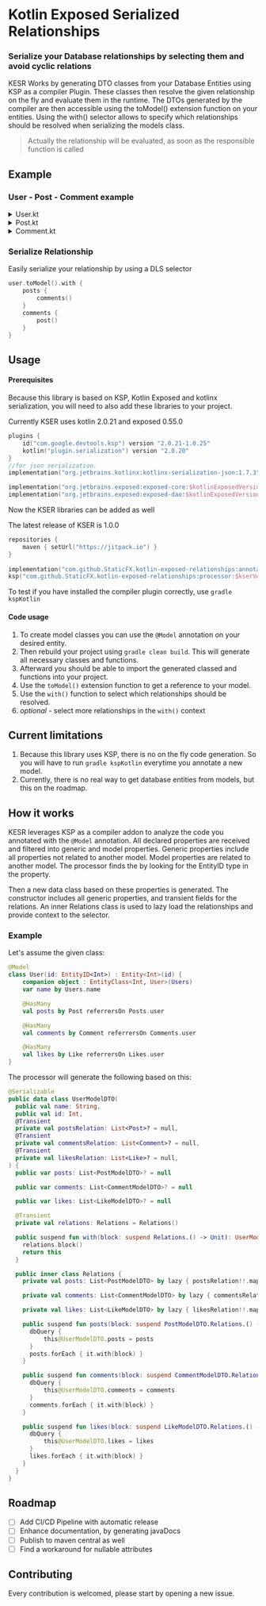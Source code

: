 # Kotlin Exposed Serialized Relationships

### Serialize your Database relationships by selecting them and avoid cyclic relations 

KESR Works by generating DTO classes from your Database Entities using KSP as a compiler Plugin.
These classes then resolve the given relationship on the fly and evaluate them in the runtime.
The DTOs generated by the compiler are then accessible using the toModel() extension function on your entities.
Using the with() selector allows to specify which relationships should be resolved when serializing the models class.
> Actually the relationship will be evaluated, as soon as the responsible function is called

## Example

### User - Post - Comment example

<details>
    <summary>User.kt</summary>

    @Model
    class User(id: EntityID<Int>) : Entity<Int>(id) {
    companion object : EntityClass<Int, User>(Users)
    var name by Users.name
        @HasMany
        val posts by Post referrersOn Posts.user
    
        @HasMany
        val comments by Comment referrersOn Comments.user
    }            
</details>

<details>
    <summary>Post.kt</summary>

    @Model
    class Post(id: EntityID<Int>) : Entity<Int>(id) {
    companion object : EntityClass<Int, Post>(Posts)
        var content by Posts.content

        @BelongsTo
        var user by User referencedOn Posts.user
         
        @HasMany
        val comments by Comment referrersOn Comments.post
    }
</details>

<details>
    <summary>Comment.kt</summary>

    @Model
    class Comment(id: EntityID<Int>) : Entity<Int>(id) {
    companion object : EntityClass<Int, Comment>(Comments)
        var content by Comments.content

        @BelongsTo
        var post by Post referencedOn Comments.post
    
        @BelongsTo
        var user by User referencedOn Comments.user
    }
</details>

### Serialize Relationship
Easily serialize your relationship by using a DLS selector

```kotlin
user.toModel().with {
    posts {
        comments()
    }
    comments {
        post()
    }
}
```

## Usage

#### Prerequisites

Because this library is based on KSP, Kotlin Exposed and kotlinx serialization, you will need to also add these
libraries to your project.

Currently KSER uses kotlin 2.0.21 and exposed 0.55.0

```kotlin
plugins {
    id("com.google.devtools.ksp") version "2.0.21-1.0.25"
    kotlin("plugin.serialization") version "2.0.20"
}
//for json serialization.
implementation("org.jetbrains.kotlinx:kotlinx-serialization-json:1.7.3")

implementation("org.jetbrains.exposed:exposed-core:$kotlinExposedVersion")
implementation("org.jetbrains.exposed:exposed-dao:$kotlinExposedVersion")
```
Now the KSER libraries can be added as well

The latest release of KSER is 1.0.0

```kotlin
repositories {
    maven { setUrl("https://jitpack.io") }
}
    
implementation("com.github.StaticFX.kotlin-exposed-relationships:annotations:$kserVerion")
ksp("com.github.StaticFX.kotlin-exposed-relationships:processor:$kserVerion")
```

To test if you have installed the compiler plugin correctly, use 
``gradle kspKotlin``
 
#### Code usage

1. To create model classes you can use the `@Model` annotation on your desired entity.
2. Then rebuild your project using `gradle clean build`. This will generate all necessary classes and functions.
3. Afterward you should be able to import the generated classed and functions into your project.
4. Use the `toModel()` extension function to get a reference to your model.
5. Use the `with()` function to select which relationships should be resolved.
6. _optional_ - select more relationships in the `with()` context

## Current limitations

1. Because this library uses KSP, there is no on the fly code generation. So you will have to run `gradle kspKotlin` everytime you annotate a new model.
2. Currently, there is no real way to get database entities from models, but this on the roadmap.

## How it works

KESR leverages KSP as a compiler addon to analyze the code you annotated with the `@Model` annotation.
All declared properties are received and filtered into generic and model properties. Generic properties include all properties not related to another model. 
Model properties are related to another model. The processor finds the by looking for the EntityID type in the property.

Then a new data class based on these properties is generated. The constructor includes all generic properties, and transient fields for the relations.
An inner Relations class is used to lazy load the relationships and provide context to the selector. 

### Example

Let's assume the given class:
```kotlin
@Model
class User(id: EntityID<Int>) : Entity<Int>(id) {
    companion object : EntityClass<Int, User>(Users)
    var name by Users.name

    @HasMany
    val posts by Post referrersOn Posts.user

    @HasMany
    val comments by Comment referrersOn Comments.user

    @HasMany
    val likes by Like referrersOn Likes.user
}
```
The processor will generate the following based on this:
```kotlin
@Serializable
public data class UserModelDTO(
  public val name: String,
  public val id: Int,
  @Transient
  private val postsRelation: List<Post>? = null,
  @Transient
  private val commentsRelation: List<Comment>? = null,
  @Transient
  private val likesRelation: List<Like>? = null,
) {
  public var posts: List<PostModelDTO>? = null

  public var comments: List<CommentModelDTO>? = null

  public var likes: List<LikeModelDTO>? = null

  @Transient
  private val relations: Relations = Relations()

  public suspend fun with(block: suspend Relations.() -> Unit): UserModelDTO {
    relations.block()
    return this
  }

  public inner class Relations {
    private val posts: List<PostModelDTO> by lazy { postsRelation!!.map { it.toModel() }}

    private val comments: List<CommentModelDTO> by lazy { commentsRelation!!.map { it.toModel() }}

    private val likes: List<LikeModelDTO> by lazy { likesRelation!!.map { it.toModel() }}

    public suspend fun posts(block: suspend PostModelDTO.Relations.() -> Unit = {}) {
      dbQuery {
          this@UserModelDTO.posts = posts
      }
      posts.forEach { it.with(block) }
    }

    public suspend fun comments(block: suspend CommentModelDTO.Relations.() -> Unit = {}) {
      dbQuery {
          this@UserModelDTO.comments = comments
      }
      comments.forEach { it.with(block) }
    }

    public suspend fun likes(block: suspend LikeModelDTO.Relations.() -> Unit = {}) {
      dbQuery {
          this@UserModelDTO.likes = likes
      }
      likes.forEach { it.with(block) }
    }
  }
}
```

## Roadmap

- [ ] Add CI/CD Pipeline with automatic release
- [ ] Enhance documentation, by generating javaDocs
- [ ] Publish to maven central as well
- [ ] Find a workaround for nullable attributes

## Contributing 

Every contribution is welcomed, please start by opening a new issue.


